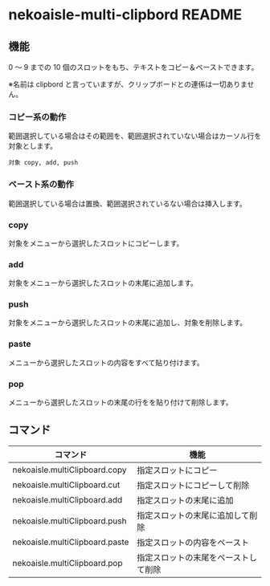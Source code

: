# nekoaisle-multi-clipbord README

## 機能

0 〜 9 までの 10 個のスロットをもち、テキストをコピー＆ペーストできます。

※名前は clipbord と言っていますが、クリップボードとの連係は一切ありません。

### コピー系の動作
範囲選択している場合はその範囲を、範囲選択されていない場合はカーソル行を対象とします。  

`対象 copy, add, push`

### ペースト系の動作
範囲選択している場合は置換、範囲選択されているない場合は挿入します。

### copy
対象をメニューから選択したスロットにコピーします。

### add
対象をメニューから選択したスロットの末尾に追加します。

### push
対象をメニューから選択したスロットの末尾に追加し、対象を削除します。

### paste
メニューから選択したスロットの内容をすべて貼り付けます。

### pop
メニューから選択したスロットの末尾の行をを貼り付けて削除します。

## コマンド

|            コマンド            |                 機能                 |
| ------------------------------ | ------------------------------------ |
| nekoaisle.multiClipboard.copy  | 指定スロットにコピー                 |
| nekoaisle.multiClipboard.cut   | 指定スロットにコピーして削除         |
| nekoaisle.multiClipboard.add   | 指定スロットの末尾に追加             |
| nekoaisle.multiClipboard.push  | 指定スロットの末尾に追加して削除     |
| nekoaisle.multiClipboard.paste | 指定スロットの内容をペースト         |
| nekoaisle.multiClipboard.pop   | 指定スロットの末尾をペーストして削除 |

